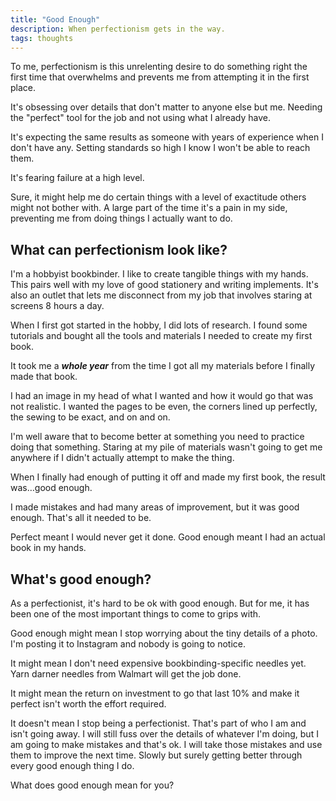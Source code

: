 ```yaml
---
title: "Good Enough"
description: When perfectionism gets in the way. 
tags: thoughts
---
```


To me, perfectionism is this unrelenting desire to do something right the first time that overwhelms and prevents me from attempting it in the first place. 

It's obsessing over details that don't matter to anyone else but me. Needing the "perfect" tool for the job and not using what I already have. 

It's expecting the same results as someone with years of experience when I don't have any. Setting standards so high I know I won't be able to reach them. 

It's fearing failure at a high level. 

Sure, it might help me do certain things with a level of exactitude others might not bother with. A large part of the time it's a pain in my side, preventing me from doing things I actually want to do. 

## What can perfectionism look like? 

I'm a hobbyist bookbinder. I like to create tangible things with my hands. This pairs well with my love of good stationery and writing implements. It's also an outlet that lets me disconnect from my job that involves staring at screens 8 hours a day. 

When I first got started in the hobby, I did lots of research. I found some tutorials and bought all the tools and materials I needed to create my first book. 

It took me a __*whole year*__ from the time I got all my materials before I finally made that book. 

I had an image in my head of what I wanted and how it would go that was not realistic. I wanted the pages to be even, the corners lined up perfectly, the sewing to be exact, and on and on. 

I'm well aware that to become better at something you need to practice doing that something. Staring at my pile of materials wasn't going to get me anywhere if I didn't actually attempt to make the thing. 

When I finally had enough of putting it off and made my first book, the result was…good enough. 

I made mistakes and had many areas of improvement, but it was good enough. That's all it needed to be. 

Perfect meant I would never get it done. Good enough meant I had an actual book in my hands. 

## What's good enough?  

As a perfectionist, it's hard to be ok with good enough. But for me, it has been one of the most important things to come to grips with. 

Good enough might mean I stop worrying about the tiny details of a photo. I'm posting it to Instagram and nobody is going to notice. 

It might mean I don't need expensive bookbinding-specific needles yet. Yarn darner needles from Walmart will get the job done. 

It might mean the return on investment to go that last 10% and make it perfect isn't worth the effort required. 

It doesn't mean I stop being a perfectionist. That's part of who I am and isn't going away. I will still fuss over the details of whatever I'm doing, but I am going to make mistakes and that's ok. I will take those mistakes and use them to improve the next time. Slowly but surely getting better through every good enough thing I do. 

What does good enough mean for you? 